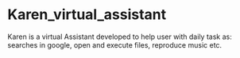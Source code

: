 # Karen_virtual_assistant
Karen is a virtual Assistant developed to help user with daily task as: searches in google, open and execute files, reproduce music etc.
